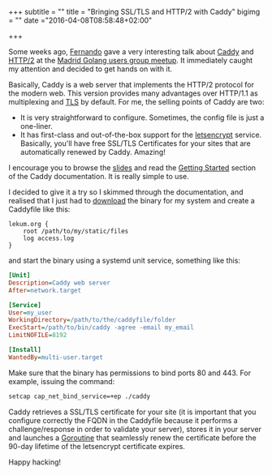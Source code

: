 +++
subtitle = ""
title = "Bringing SSL/TLS and HTTP/2 with Caddy"
bigimg = ""
date ="2016-04-08T08:58:48+02:00"

+++

Some weeks ago, [Fernando](https://twitter.com/fern4lvarez) gave a very interesting talk about [Caddy](https://caddyserver.com/) and [HTTP/2](https://http2.github.io/) at the [Madrid Golang users group meetup](http://www.meetup.com/es-ES/go-mad/events/228944863/). It immediately caught my attention and decided to get hands on with it.
<!-- TEASER_END -->

Basically, Caddy is a web server that implements the HTTP/2 protocol for the modern web. This version provides many advantages over HTTP/1.1 as multiplexing and [TLS](https://en.wikipedia.org/wiki/Transport_Layer_Security) by default. For me, the selling points of Caddy are two:

- It is very straightforward to configure. Sometimes, the config file is just a one-liner.
- It has first-class and out-of-the-box support for the [letsencrypt](https://letsencrypt.org/) service. Basically, you'll have free SSL/TLS Certificates for your sites that are automatically renewed by Caddy. Amazing!

I encourage you to browse the [slides](https://github.com/fern4lvarez/presentations/raw/master/goMad2016_CaddyLetsEncryptHTTP2.pdf) and read the [Getting Started](https://caddyserver.com/docs/getting-started) section of the Caddy documentation. It is really simple to use.

I decided to give it a try so I skimmed through the documentation, and realised that I just had to [download](https://caddyserver.com/download) the binary for my system and create a Caddyfile like this:

```caddyfile
lekum.org {
    root /path/to/my/static/files
    log access.log
}
```

and start the binary using a systemd unit service, something like this:

```ini
[Unit]
Description=Caddy web server
After=network.target

[Service]
User=my_user
WorkingDirectory=/path/to/the/caddyfile/folder
ExecStart=/path/to/bin/caddy -agree -email my_email
LimitNOFILE=8192

[Install]
WantedBy=multi-user.target
```

Make sure that the binary has permissions to bind ports 80 and 443. For example, issuing the command:

```bash
setcap cap_net_bind_service=+ep ./caddy
```

Caddy retrieves a SSL/TLS certificate for your site (it is important that you configure correctly the FQDN in the Caddyfile because it performs a challenge/response in order to validate your server), stores it in your server and launches a [Goroutine](https://tour.golang.org/concurrency/1) that seamlessly renew the certificate before the 90-day lifetime of the letsencrypt certificate expires.

Happy hacking!
